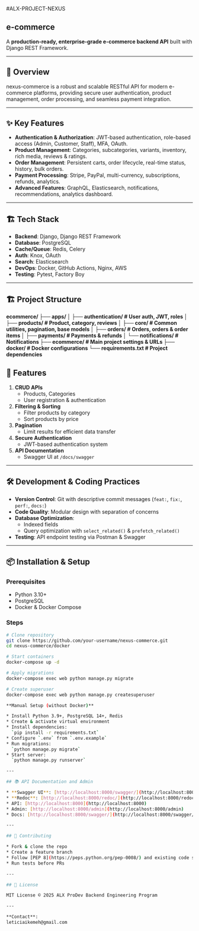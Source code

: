#ALX-PROJECT-NEXUS
## e-commerce

A **production-ready, enterprise-grade e-commerce backend API** built with Django REST Framework.

---

## 🚀 Overview

nexus-commerce is a robust and scalable RESTful API for modern e-commerce platforms, providing secure user authentication, product management, order processing, and seamless payment integration.

---

## ✨ Key Features

* **Authentication & Authorization**: JWT-based authentication, role-based access (Admin, Customer, Staff), MFA, OAuth.
* **Product Management**: Categories, subcategories, variants, inventory, rich media, reviews & ratings.
* **Order Management**: Persistent carts, order lifecycle, real-time status, history, bulk orders.
* **Payment Processing**: Stripe, PayPal, multi-currency, subscriptions, refunds, analytics.
* **Advanced Features**: GraphQL, Elasticsearch, notifications, recommendations, analytics dashboard.

---

## 🏗️ Tech Stack

* **Backend**: Django, Django REST Framework
* **Database**: PostgreSQL
* **Cache/Queue**: Redis, Celery
* **Auth**: Knox, OAuth
* **Search**: Elasticsearch
* **DevOps**: Docker, GitHub Actions, Nginx, AWS
* **Testing**: Pytest, Factory Boy

---

## 🏗 Project Structure

**ecommerce/
├── apps/
│ ├── authentication/     # User auth, JWT, roles
│ ├── products/           # Product, category, reviews
│ ├── core/               # Common utilities, pagination, base models
│ ├── orders/             # Orders, orders & order items
│ ├── payments/           # Payments & refunds
│ └── notifications/      # Notifications
├── ecommerce/            # Main project settings & URLs
├── docker/               # Docker configurations
└── requirements.txt      # Project dependencies**

## 🚀 Features
1. **CRUD APIs**
   - Products, Categories
   - User registration & authentication
2. **Filtering & Sorting**
   - Filter products by category
   - Sort products by price
3. **Pagination**
   - Limit results for efficient data transfer
4. **Secure Authentication**
   - JWT-based authentication system
5. **API Documentation**
   - Swagger UI at `/docs/swagger`

---

## 🛠 Development & Coding Practices
- **Version Control**: Git with descriptive commit messages (`feat:`, `fix:`, `perf:`, `docs:`)
- **Code Quality**: Modular design with separation of concerns
- **Database Optimization**:
  - Indexed fields
  - Query optimization with `select_related()` & `prefetch_related()`
- **Testing**: API endpoint testing via Postman & Swagger

---

## 📦 Installation & Setup
### Prerequisites
- Python 3.10+
- PostgreSQL
- Docker & Docker Compose

### Steps
```bash
# Clone repository
git clone https://github.com/your-username/nexus-commerce.git
cd nexus-commerce/docker

# Start containers
docker-compose up -d

# Apply migrations
docker-compose exec web python manage.py migrate

# Create superuser
docker-compose exec web python manage.py createsuperuser

**Manual Setup (without Docker)**

* Install Python 3.9+, PostgreSQL 14+, Redis
* Create & activate virtual environment
* Install dependencies:
  `pip install -r requirements.txt`
* Configure `.env` from `.env.example`
* Run migrations:
  `python manage.py migrate`
* Start server:
  `python manage.py runserver`

---

## 📚 API Documentation and Admin

* **Swagger UI**: [http://localhost:8000/swagger/](http://localhost:8000/swagger/)
* **Redoc**: [http://localhost:8000/redoc/](http://localhost:8000/redoc/)
* API: [http://localhost:8000](http://localhost:8000)
* Admin: [http://localhost:8000/admin](http://localhost:8000/admin)
* Docs: [http://localhost:8000/swagger/](http://localhost:8000/swagger/)

---

## 🤝 Contributing

* Fork & clone the repo
* Create a feature branch
* Follow [PEP 8](https://peps.python.org/pep-0008/) and existing code style
* Run tests before PRs

---

## 📄 License

MIT License © 2025 ALX ProDev Backend Engineering Program

---

**Contact**:
leticiaikemeh@gmail.com


